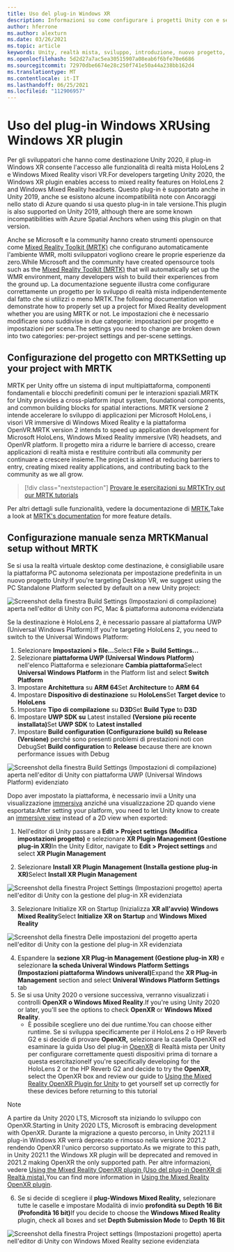 ```yaml
---
title: Uso del plug-in Windows XR
description: Informazioni su come configurare i progetti Unity con e senza MRTK usando il supporto di Windows XR.
author: hferrone
ms.author: alexturn
ms.date: 03/26/2021
ms.topic: article
keywords: Unity, realtà mista, sviluppo, introduzione, nuovo progetto, Windows Mixed Reality, UWP, XR, prestazioni, legacy, mrtk, windows
ms.openlocfilehash: 5d2d27a7ac5ea30515907a08eab6f6bfe70e6686
ms.sourcegitcommit: 72970dbe6674e28c250f741e50a44a238bb162d4
ms.translationtype: MT
ms.contentlocale: it-IT
ms.lasthandoff: 06/25/2021
ms.locfileid: "112906957"
---
```

# <a name="using-windows-xr-plugin"></a><span data-ttu-id="75511-104">Uso del plug-in Windows XR</span><span class="sxs-lookup"><span data-stu-id="75511-104">Using Windows XR plugin</span></span>

<span data-ttu-id="75511-105">Per gli sviluppatori che hanno come destinazione Unity 2020, il plug-in Windows XR consente l'accesso alle funzionalità di realtà mista HoloLens 2 e Windows Mixed Reality visori VR.</span><span class="sxs-lookup"><span data-stu-id="75511-105">For developers targeting Unity 2020, the Windows XR plugin enables access to mixed reality features on HoloLens 2 and Windows Mixed Reality headsets.</span></span>  <span data-ttu-id="75511-106">Questo plug-in è supportato anche in Unity 2019, anche se esistono alcune incompatibilità note con Ancoraggi nello stato di Azure quando si usa questo plug-in in tale versione.</span><span class="sxs-lookup"><span data-stu-id="75511-106">This plugin is also supported on Unity 2019, although there are some known incompatibilities with Azure Spatial Anchors when using this plugin on that version.</span></span>

<span data-ttu-id="75511-107">Anche se Microsoft e la community hanno creato strumenti opensource come [Mixed Reality Toolkit (MRTK)](/windows/mixed-reality/mrtk-unity/configuration/usingupm) che configurano automaticamente l'ambiente WMR, molti sviluppatori vogliono creare le proprie esperienze da zero.</span><span class="sxs-lookup"><span data-stu-id="75511-107">While Microsoft and the community have created opensource tools such as the [Mixed Reality Toolkit (MRTK)](/windows/mixed-reality/mrtk-unity/configuration/usingupm) that will automatically set up the WMR environment, many developers wish to build their experiences from the ground up.</span></span>  <span data-ttu-id="75511-108">La documentazione seguente illustra come configurare correttamente un progetto per lo sviluppo di realtà mista indipendentemente dal fatto che si utilizzi o meno MRTK.</span><span class="sxs-lookup"><span data-stu-id="75511-108">The following documentation will demonstrate how to properly set up a project for Mixed Reality development whether you are using MRTK or not.</span></span>  <span data-ttu-id="75511-109">Le impostazioni che è necessario modificare sono suddivise in due categorie: impostazioni per progetto e impostazioni per scena.</span><span class="sxs-lookup"><span data-stu-id="75511-109">The settings you need to change are broken down into two categories: per-project settings and per-scene settings.</span></span>

## <a name="setting-up-your-project-with-mrtk"></a><span data-ttu-id="75511-110">Configurazione del progetto con MRTK</span><span class="sxs-lookup"><span data-stu-id="75511-110">Setting up your project with MRTK</span></span>

<span data-ttu-id="75511-111">MRTK per Unity offre un sistema di input multipiattaforma, componenti fondamentali e blocchi predefiniti comuni per le interazioni spaziali.</span><span class="sxs-lookup"><span data-stu-id="75511-111">MRTK for Unity provides a cross-platform input system, foundational components, and common building blocks for spatial interactions.</span></span> <span data-ttu-id="75511-112">MRTK versione 2 intende accelerare lo sviluppo di applicazioni per Microsoft HoloLens, i visori VR immersive di Windows Mixed Reality e la piattaforma OpenVR.</span><span class="sxs-lookup"><span data-stu-id="75511-112">MRTK version 2 intends to speed up application development for Microsoft HoloLens, Windows Mixed Reality immersive (VR) headsets, and OpenVR platform.</span></span> <span data-ttu-id="75511-113">Il progetto mira a ridurre le barriere di accesso, creare applicazioni di realtà mista e restituire contributi alla community per continuare a crescere insieme.</span><span class="sxs-lookup"><span data-stu-id="75511-113">The project is aimed at reducing barriers to entry, creating mixed reality applications, and contributing back to the community as we all grow.</span></span>

> [!div class="nextstepaction"]
> [<span data-ttu-id="75511-114">Provare le esercitazioni su MRTK</span><span class="sxs-lookup"><span data-stu-id="75511-114">Try out our MRTK tutorials</span></span>](./tutorials/mr-learning-base-02.md?tabs=winxr)

<span data-ttu-id="75511-115">Per altri dettagli sulle funzionalità, vedere la documentazione di [MRTK.](/windows/mixed-reality/mrtk-unity)</span><span class="sxs-lookup"><span data-stu-id="75511-115">Take a look at [MRTK's documentation](/windows/mixed-reality/mrtk-unity) for more feature details.</span></span>

## <a name="manual-setup-without-mrtk"></a><span data-ttu-id="75511-116">Configurazione manuale senza MRTK</span><span class="sxs-lookup"><span data-stu-id="75511-116">Manual setup without MRTK</span></span>

<span data-ttu-id="75511-117">Se si usa la realtà virtuale desktop come destinazione, è consigliabile usare la piattaforma PC autonoma selezionata per impostazione predefinita in un nuovo progetto Unity:</span><span class="sxs-lookup"><span data-stu-id="75511-117">If you're targeting Desktop VR, we suggest using the PC Standalone Platform selected by default on a new Unity project:</span></span>

![Screenshot della finestra Build Settings (Impostazioni di compilazione) aperta nell'editor di Unity con PC, Mac & piattaforma autonoma evidenziata](images/wmr-config-img-3.png)

<span data-ttu-id="75511-119">Se la destinazione è HoloLens 2, è necessario passare al piattaforma UWP (Universal Windows Platform):</span><span class="sxs-lookup"><span data-stu-id="75511-119">If you're targeting HoloLens 2, you need to switch to the Universal Windows Platform:</span></span>

1.  <span data-ttu-id="75511-120">Selezionare **Impostazioni > file...**</span><span class="sxs-lookup"><span data-stu-id="75511-120">Select **File > Build Settings...**</span></span>
2.  <span data-ttu-id="75511-121">Selezionare **piattaforma UWP (Universal Windows Platform)** nell'elenco Piattaforma e selezionare **Cambia piattaforma**</span><span class="sxs-lookup"><span data-stu-id="75511-121">Select **Universal Windows Platform** in the Platform list and select **Switch Platform**</span></span>
3.  <span data-ttu-id="75511-122">Impostare **Architettura** su **ARM 64**</span><span class="sxs-lookup"><span data-stu-id="75511-122">Set **Architecture** to **ARM 64**</span></span>
4.  <span data-ttu-id="75511-123">Impostare **Dispositivo di destinazione** su **HoloLens**</span><span class="sxs-lookup"><span data-stu-id="75511-123">Set **Target device** to **HoloLens**</span></span>
5.  <span data-ttu-id="75511-124">Impostare **Tipo di compilazione** su **D3D**</span><span class="sxs-lookup"><span data-stu-id="75511-124">Set **Build Type** to **D3D**</span></span>
6.  <span data-ttu-id="75511-125">Impostare **UWP SDK su** Latest installed **(Versione più recente installata)**</span><span class="sxs-lookup"><span data-stu-id="75511-125">Set **UWP SDK** to **Latest installed**</span></span>
7.  <span data-ttu-id="75511-126">Impostare **Build configuration (Configurazione build)** **su Release (Versione)** perché sono presenti problemi di prestazioni noti con Debug</span><span class="sxs-lookup"><span data-stu-id="75511-126">Set **Build configuration** to **Release** because there are known performance issues with Debug</span></span>

![Screenshot della finestra Build Settings (Impostazioni di compilazione) aperta nell'editor di Unity con piattaforma UWP (Universal Windows Platform) evidenziato](images/wmr-config-img-4.png)

<span data-ttu-id="75511-128">Dopo aver impostato la piattaforma, è necessario invii a Unity una visualizzazione [immersiva](../../design/app-views.md) anziché una visualizzazione 2D quando viene esportata:</span><span class="sxs-lookup"><span data-stu-id="75511-128">After setting your platform, you need to let Unity know to create an [immersive view](../../design/app-views.md) instead of a 2D view when exported:</span></span>

1. <span data-ttu-id="75511-129">Nell'editor di Unity passare a **Edit > Project settings (Modifica impostazioni progetto)** e selezionare **XR Plugin Management (Gestione plug-in XR)**</span><span class="sxs-lookup"><span data-stu-id="75511-129">In the Unity Editor, navigate to **Edit > Project settings** and select **XR Plugin Management**</span></span>

2. <span data-ttu-id="75511-130">Selezionare **Install XR Plugin Management (Installa gestione plug-in XR)**</span><span class="sxs-lookup"><span data-stu-id="75511-130">Select **Install XR Plugin Management**</span></span>

![Screenshot della finestra Project Settings (Impostazioni progetto) aperta nell'editor di Unity con la gestione del plug-in XR evidenziata](images/wmr-config-img-5.png)

3. <span data-ttu-id="75511-132">Selezionare Initialize XR on Startup (Inizializza **XR all'avvio)** **Windows Mixed Reality**</span><span class="sxs-lookup"><span data-stu-id="75511-132">Select **Initialize XR on Startup** and **Windows Mixed Reality**</span></span>

![Screenshot della finestra Delle impostazioni del progetto aperta nell'editor di Unity con la gestione del plug-in XR evidenziata](images/wmr-config-img-7.png)

4. <span data-ttu-id="75511-134">Espandere la **sezione XR Plug-in Management (Gestione plug-in XR)** e selezionare **la scheda Univeral Windows Platform Settings (Impostazioni piattaforma Windows univeral)**</span><span class="sxs-lookup"><span data-stu-id="75511-134">Expand the **XR Plug-in Management** section and select **Univeral Windows Platform Settings** tab</span></span>
5. <span data-ttu-id="75511-135">Se si usa Unity 2020 o versione successiva, verranno visualizzati i controlli **OpenXR** **o Windows Mixed Reality**.</span><span class="sxs-lookup"><span data-stu-id="75511-135">If you're using Unity 2020 or later, you'll see the options to check **OpenXR** or **Windows Mixed Reality**.</span></span> 
    * <span data-ttu-id="75511-136">È possibile scegliere uno dei due runtime.</span><span class="sxs-lookup"><span data-stu-id="75511-136">You can choose either runtime.</span></span>  <span data-ttu-id="75511-137">Se si sviluppa specificamente per il HoloLens 2 o HP Reverb G2 e si decide di provare **OpenXR,** selezionare la casella OpenXR ed esaminare la guida Uso del plug-in [OpenXR](./xr-project-setup.md) di Realtà mista per Unity per configurare correttamente questi dispositivi prima di tornare a questa esercitazione</span><span class="sxs-lookup"><span data-stu-id="75511-137">If you're specifically developing for the HoloLens 2 or the HP Reverb G2 and decide to try the **OpenXR**, select the OpenXR box and review our guide to [Using the Mixed Reality OpenXR Plugin for Unity](./xr-project-setup.md) to get yourself set up correctly for these devices before returning to this tutorial</span></span>

> [!NOTE]
> <span data-ttu-id="75511-138">A partire da Unity 2020 LTS, Microsoft sta iniziando lo sviluppo con OpenXR.</span><span class="sxs-lookup"><span data-stu-id="75511-138">Starting in Unity 2020 LTS, Microsoft is embracing development with OpenXR.</span></span>  <span data-ttu-id="75511-139">Durante la migrazione a questo percorso, in Unity 2021.1 il plug-in Windows XR verrà deprecato e rimosso nella versione 2021.2 rendendo OpenXR l'unico percorso supportato.</span><span class="sxs-lookup"><span data-stu-id="75511-139">As we migrate to this path, in Unity 2021.1 the Windows XR plugin will be deprecated and removed in 2021.2 making OpenXR the only supported path.</span></span> <span data-ttu-id="75511-140">Per altre informazioni, vedere [Using the Mixed Reality OpenXR plugin (Uso del plug-in OpenXR di Realtà mista).](./xr-project-setup.md)</span><span class="sxs-lookup"><span data-stu-id="75511-140">You can find more information in [Using the Mixed Reality OpenXR plugin](./xr-project-setup.md).</span></span>

6. <span data-ttu-id="75511-141">Se si decide di scegliere il **plug-Windows Mixed Reality,** selezionare tutte le caselle e impostare Modalità di invio **profondità** **su Depth 16 Bit (Profondità 16 bit)**</span><span class="sxs-lookup"><span data-stu-id="75511-141">If you decide to choose the **Windows Mixed Reality** plugin, check all boxes and set **Depth Submission Mode** to **Depth 16 Bit**</span></span>

![Screenshot della finestra Project settings (Impostazioni progetto) aperta nell'editor di Unity con Windows Mixed Reality sezione evidenziata](images/wmr-config-img-8.png)